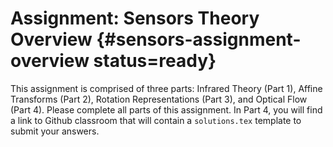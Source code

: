 # Assignment: Sensors Theory Overview {#sensors-assignment-overview status=ready}

This assignment is comprised of three parts: Infrared Theory (Part 1), Affine Transforms (Part 2), Rotation Representations (Part 3), and Optical Flow (Part 4). Please complete all parts of this assignment. In Part 4, you will find a link to Github classroom that will contain a <code>solutions.tex</code> template to submit your answers.
